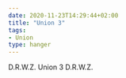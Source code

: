 ```yaml
---
date: 2020-11-23T14:29:44+02:00
title: "Union 3"
tags:
- Union
type: hanger
---
```

D.R.W.Z. Union 3 D.R.W.Z.
